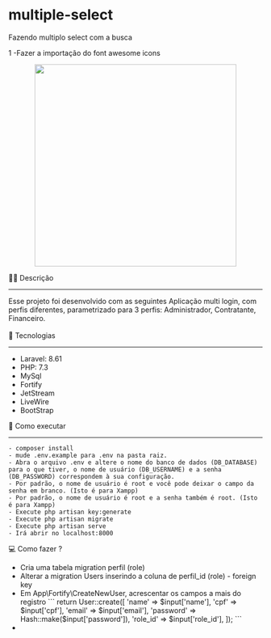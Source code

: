 # multiple-select

Fazendo multiplo select com a busca

1 -Fazer a importação do font awesome icons

<p align="center"><a href="https://laravel.com" target="_blank"><img src="https://raw.githubusercontent.com/laravel/art/master/logo-lockup/5%20SVG/2%20CMYK/1%20Full%20Color/laravel-logolockup-cmyk-red.svg" width="400"></a></p>

✍🏻 Descrição
<hr>
Esse projeto foi desenvolvido com as seguintes 
Aplicação multi login, com perfis diferentes, parametrizado para 3 perfis: Administrador, Contratante, Financeiro.
<br>
<br>
🧪 Tecnologias
<hr>
<ul>
    <li>Laravel: 8.61</li>
    <li>PHP: 7.3</li>
    <li>MySql</li>
    <li>Fortify</li>
    <li>JetStream</li>
    <li>LiveWire</li>
    <li>BootStrap</li>
</ul>
 🚀 Como executar
<hr>

```
- composer install
- mude .env.example para .env na pasta raiz.
- Abra o arquivo .env e altere o nome do banco de dados (DB_DATABASE) para o que tiver, o nome de usuário (DB_USERNAME) e a senha (DB_PASSWORD) correspondem à sua configuração.
- Por padrão, o nome de usuário é root e você pode deixar o campo da senha em branco. (Isto é para Xampp)
- Por padrão, o nome de usuário é root e a senha também é root. (Isto é para Xampp)
- Execute php artisan key:generate
- Execute php artisan migrate
- Execute php artisan serve
- Irá abrir no localhost:8000
```

💻 Como fazer ?
<ul>
    <li>Cria uma tabela migration perfil (role)</li>
    <li>Alterar a migration Users inserindo a coluna de perfil_id (role) - foreign key</li>
    <li>Em App\Fortify\CreateNewUser, acrescentar os campos a mais do registro
```         return User::create([
            'name' => $input['name'],
            'cpf' => $input['cpf'],
            'email' => $input['email'],
            'password' => Hash::make($input['password']),
            'role_id' => $input['role_id'],
        ]); ```
    </li>
    <li></li>
</ul>



